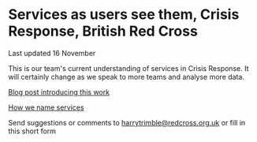 # Services as users see them, Crisis Response, British Red Cross

Last updated 16 November

This is our team's current understanding of services in Crisis Response. It will
certainly change as we speak to more teams and analyse more data.

[Blog post introducing this work](https://medium.com/digital-and-innovation-at-british-red-cross/mapping-services-as-users-see-them-9b09c2defd69)

[How we name services](https://www.gov.uk/service-manual/design/naming-your-service)

Send suggestions or comments to harrytrimble@redcross.org.uk or fill in this short
form
